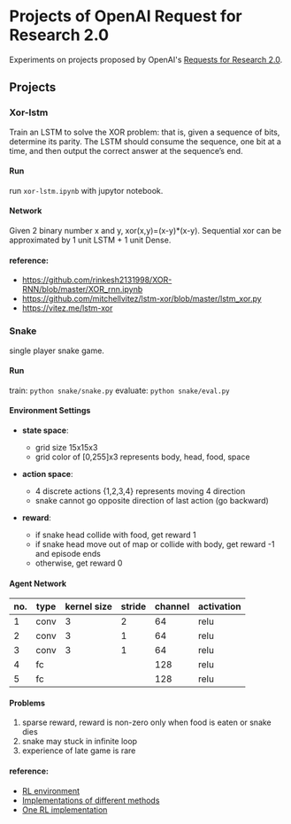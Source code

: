 # Projects of OpenAI Request for Research 2.0

Experiments on projects proposed by OpenAI's [Requests for Research 2.0](https://blog.openai.com/requests-for-research-2/). 

## Projects

### Xor-lstm

Train an LSTM to solve the XOR problem: that is, given a sequence of bits, determine its parity. The LSTM should consume the sequence, one bit at a time, and then output the correct answer at the sequence’s end.

#### Run

run `xor-lstm.ipynb` with jupytor notebook.

#### Network

Given 2 binary number x and y, xor(x,y)=(x-y)*(x-y). 
Sequential xor can be approximated by 1 unit LSTM + 1 unit Dense.

#### reference:

- https://github.com/rinkesh2131998/XOR-RNN/blob/master/XOR_rnn.ipynb
- https://github.com/mitchellvitez/lstm-xor/blob/master/lstm_xor.py
- https://vitez.me/lstm-xor


### Snake

single player snake game.

#### Run

train: `python snake/snake.py`
evaluate: `python snake/eval.py`

#### Environment Settings

- **state space**: 
    - grid size 15x15x3
    - grid color of [0,255]x3 represents body, head, food, space

- **action space**:
    - 4 discrete actions {1,2,3,4} represents moving 4 direction
    - snake cannot go opposite direction of last action (go backward)

- **reward**:
    - if snake head collide with food, get reward 1
    - if snake head move out of map or collide with body, get reward -1 and episode ends
    - otherwise, get reward 0

#### Agent Network

| no. | type | kernel size | stride | channel | activation |
|-----|------|-------------|--------|---------|------------|
| 1   | conv | 3           | 2      | 64      | relu       |
| 2   | conv | 3           | 1      | 64      | relu       |
| 3   | conv | 3           | 1      | 64      | relu       |
| 4   | fc   |             |        | 128     | relu       |
| 5   | fc   |             |        | 128     | relu       |


#### Problems

1. sparse reward, reward is non-zero only when food is eaten or snake dies
2. snake may stuck in infinite loop
3. experience of late game is rare

#### reference:
- [RL environment](https://github.com/grantsrb/Gym-Snake)
- [Implementations of different methods](https://github.com/gsurma/slitherin)
- [One RL implementation](https://github.com/Platun0v/snake-gym/blob/master/rl/agent.py)